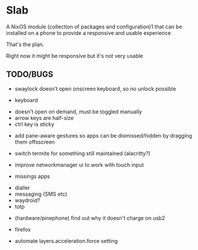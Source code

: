 # Slab

A NixOS module (collection of packages and configuration)1 that can be
installed on a phone to provide a responsive and usable experience

That's the plan.

Right now it might be responsive but it's not very usable



## TODO/BUGS

* swaylock doesn't open onscreen keyboard, so no unlock possible

* keyboard
 - doesn't open on demand, must be toggled manually
 - arrow keys are half-size
 - ctrl key is sticky

* add pane-aware gestures so apps can be dismissed/hidden by dragging them
offsscreen

* switch termite for something still maintained (alacritty?)

* improve networkmanager ui to work with touch input

* missings apps
 - dialler
 - messaging (SMS etc)
 - waydroid?
 - totp
 
* (hardware/pinephone) find out why it doesn't charge on usb2

* firefox
 - automate layers.acceleration.force setting
 